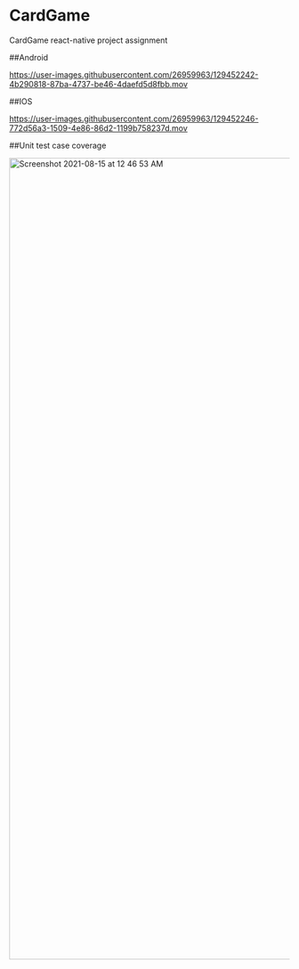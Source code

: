 # CardGame
CardGame react-native project assignment 


##Android

https://user-images.githubusercontent.com/26959963/129452242-4b290818-87ba-4737-be46-4daefd5d8fbb.mov

##IOS


https://user-images.githubusercontent.com/26959963/129452246-772d56a3-1509-4e86-86d2-1199b758237d.mov

##Unit test case coverage

<img width="1440" alt="Screenshot 2021-08-15 at 12 46 53 AM" src="https://user-images.githubusercontent.com/26959963/129453420-fbf5810d-d83e-41d9-a6a7-920d4b58d548.png">



